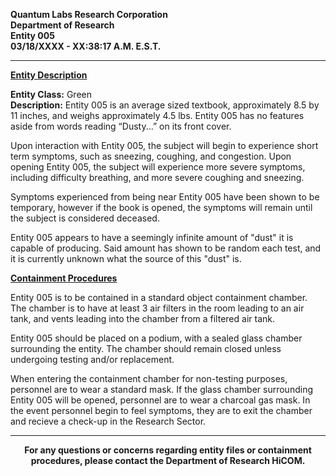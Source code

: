 **Quantum Labs Research Corporation** </br>
**Department of Research** </br>
**Entity 005** </br>
**03/18/XXXX - XX:38:17 A.M. E.S.T.** </br>

---

**<ins>Entity Description</ins>**

**Entity Class:** Green </br>
**Description:** Entity 005 is an average sized textbook, approximately 8.5 by 11 inches, and weighs approximately 4.5 lbs. Entity 005 has no features aside from words reading “Dusty...” on its front cover.

Upon interaction with Entity 005, the subject will begin to experience short term symptoms, such as sneezing, coughing, and congestion. Upon opening Entity 005, the subject will experience more severe symptoms, including difficulty breathing, and more severe coughing and sneezing.

Symptoms experienced from being near Entity 005 have been shown to be temporary, however if the book is opened, the symptoms will remain until the subject is considered deceased.

Entity 005 appears to have a seemingly infinite amount of "dust" it is capable of producing. Said amount has shown to be random each test, and it is currently unknown what the source of this "dust" is.


**<ins>Containment Procedures</ins>** 

Entity 005 is to be contained in a standard object containment chamber. The chamber is to have at least 3 air filters in the room leading to an air tank, and vents leading into the chamber from a filtered air tank.

Entity 005 should be placed on a podium, with a sealed glass chamber surrounding the entity. The chamber should remain closed unless undergoing testing and/or replacement.

When entering the containment chamber for non-testing purposes, personnel are to wear a standard mask. If the glass chamber surrounding Entity 005 will be opened, personnel are to wear a charcoal gas mask. In the event personnel begin to feel symptoms, they are to exit the chamber and recieve a check-up in the Research Sector.

---

<p align="center">
  <b>For any questions or concerns regarding entity files or containment procedures, please contact the Department of Research HiCOM.</b>
</p>
